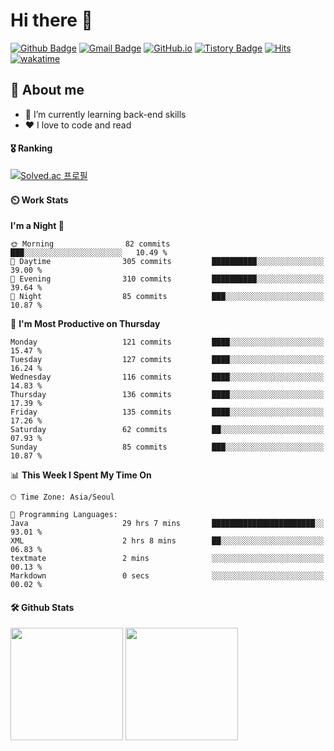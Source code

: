 # Hi there 👋
[![Github Badge](https://img.shields.io/badge/-uiw6unoh-grey?style=flat&logo=github&logoColor=white&link=https://github.com/uiw6unoh/)](https://www.github.com/uiw6unoh/) 
[![Gmail Badge](https://img.shields.io/badge/-uiw6unoh@naver.com-c14438?style=flat&logo=Gmail&logoColor=white&link=mailto:uiw6unoh@naver.com)](mailto:uiw6unoh@naver.com) 
[![GitHub.io](https://img.shields.io/badge/GitHub.io-orange?style=flat&logoColor=white)](https://uiw6unoh.github.io/)
[![Tistory Badge](https://img.shields.io/badge/Tech%20Blog-yellow?style=flat&logoColor=white)](https://#/)
[![Hits](https://hits.seeyoufarm.com/api/count/incr/badge.svg?url=https%3A%2F%2Fgithub.com%2Fuiw6unoh&count_bg=%2379C83D&title_bg=%23555555&icon=&icon_color=%23E7E7E7&title=hits&edge_flat=false)](https://hits.seeyoufarm.com)
[![wakatime](https://wakatime.com/badge/user/54252e40-b19e-45e1-9ec9-fb1c5a26c628.svg)](https://wakatime.com/@54252e40-b19e-45e1-9ec9-fb1c5a26c628)
<!-- [![Portfolio Badge](https://img.shields.io/badge/portfolio-web-blue?style=flat&link=https://github.com/uiw6unoh/)](https://github.com/uiw6unoh/)  -->

## 💬 About me
- 🌱 I’m currently learning back-end skills
- ❤️ I love to code and read


#### 🎖️ Ranking
[![Solved.ac 프로필](http://mazassumnida.wtf/api/v2/generate_badge?boj=uiw6unoh)](https://www.acmicpc.net/user/uiw6unoh)

#### ⏲️ Work Stats
<!--[![uiw6unoh's wakatime stats](https://github-readme-stats.vercel.app/api/wakatime?username=uiw6unoh)]-->

<!--START_SECTION:waka-->
**I'm a Night 🦉** 

```text
🌞 Morning                82 commits          ███░░░░░░░░░░░░░░░░░░░░░░   10.49 % 
🌆 Daytime                305 commits         ██████████░░░░░░░░░░░░░░░   39.00 % 
🌃 Evening                310 commits         ██████████░░░░░░░░░░░░░░░   39.64 % 
🌙 Night                  85 commits          ███░░░░░░░░░░░░░░░░░░░░░░   10.87 % 
```
📅 **I'm Most Productive on Thursday** 

```text
Monday                   121 commits         ████░░░░░░░░░░░░░░░░░░░░░   15.47 % 
Tuesday                  127 commits         ████░░░░░░░░░░░░░░░░░░░░░   16.24 % 
Wednesday                116 commits         ████░░░░░░░░░░░░░░░░░░░░░   14.83 % 
Thursday                 136 commits         ████░░░░░░░░░░░░░░░░░░░░░   17.39 % 
Friday                   135 commits         ████░░░░░░░░░░░░░░░░░░░░░   17.26 % 
Saturday                 62 commits          ██░░░░░░░░░░░░░░░░░░░░░░░   07.93 % 
Sunday                   85 commits          ███░░░░░░░░░░░░░░░░░░░░░░   10.87 % 
```


📊 **This Week I Spent My Time On** 

```text
🕑︎ Time Zone: Asia/Seoul

💬 Programming Languages: 
Java                     29 hrs 7 mins       ███████████████████████░░   93.01 % 
XML                      2 hrs 8 mins        ██░░░░░░░░░░░░░░░░░░░░░░░   06.83 % 
textmate                 2 mins              ░░░░░░░░░░░░░░░░░░░░░░░░░   00.13 % 
Markdown                 0 secs              ░░░░░░░░░░░░░░░░░░░░░░░░░   00.02 % 
```


<!--END_SECTION:waka-->

#### 🛠️ Github Stats <br/>
<p>
  <img height="180em" src="https://github-readme-stats-git-masterrstaa-rickstaa.vercel.app/api?username=uiw6unoh&show_icons=true&include_all_commits=true">
  <img height="180em" src="https://github-readme-stats-git-masterrstaa-rickstaa.vercel.app/api/top-langs/?username=uiw6unoh&layout=compact">
</p>

